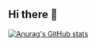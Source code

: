 ## Hi there 👋
[![Anurag's GitHub stats](https://github-readme-stats-api.vercel.app/api?username=QingQiuGeek)](https://github.com/anuraghazra/github-readme-stats)
<!--
**QingQiuGeek/QingQiuGeek** is a ✨ _special_ ✨ repository because its `README.md` (this file) appears on your GitHub profile.

Here are some ideas to get you started:

- 🔭 I’m currently working on ...
- 🌱 I’m currently learning ...
- 👯 I’m looking to collaborate on ...
- 🤔 I’m looking for help with ...
- 💬 Ask me about ...
- 📫 How to reach me: ...
- 😄 Pronouns: ...
- ⚡ Fun fact: ...
-->

